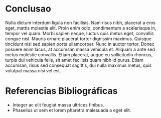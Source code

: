 # Conclusao

Nulla dictum interdum ligula non facilisis. Nam risus nibh, placerat a eros eget, mattis molestie elit. Proin enim odio, condimentum a scelerisque in, tempor vel quam. Morbi sapien neque, luctus quis metus eget, convallis congue nisl. Mauris ornare placerat tortor dignissim maximus. Quisque tincidunt nisl sed sapien porta ullamcorper. Nunc in auctor tortor. Donec posuere enim lacus, at accumsan massa vehicula et. Aliquam a ante sed metus molestie convallis. Etiam placerat, augue eu sollicitudin rhoncus, turpis dui vehicula felis, sit amet facilisis quam nibh id purus. Etiam accumsan, risus sed consequat sagittis, dui nulla maximus metus, quis volutpat massa nisi vel est. 

# Referencias Bibliográficas


 - Integer ac elit feugiat massa ultrices finibus.
 - Phasellus ut sem et lorem pharetra malesuada a eget elit.
